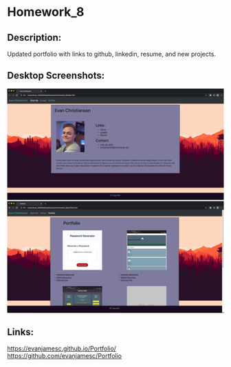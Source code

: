 # Homework_8
## Description:
Updated portfolio with links to github, linkedin, resume, and new projects.
## Desktop Screenshots:
![alt_text](./assets/images/indexScreenshot.png) <br>
![alt_text](./assets/images/portfolioScreenshot.png) <br>
## Links:
https://evanjamesc.github.io/Portfolio/
<br>
https://github.com/evanjamesc/Portfolio